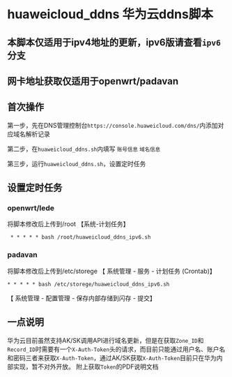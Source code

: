 # huaweicloud_ddns  华为云ddns脚本

## 本脚本仅适用于ipv4地址的更新，ipv6版请查看```ipv6```分支
## 网卡地址获取仅适用于openwrt/padavan


## 首次操作
第一步，先在DNS管理控制台```https://console.huaweicloud.com/dns/```内添加对应域名解析记录

第二步，在```huaweicloud_ddns.sh```内填写 ```账号信息``` ```域名信息```

第三步，运行```huaweicloud_ddns.sh```，设置定时任务

## 设置定时任务

### openwrt/lede
将脚本修改后上传到/root
【系统-计划任务】

     * * * * * bash /root/huaweicloud_ddns_ipv6.sh

### padavan
将脚本修改后上传到/etc/storege
【 系统管理 - 服务 - 计划任务 (Crontab)】

    * * * * * bash /etc/storege/huaweicloud_ddns_ipv6.sh
    
【 系统管理 - 配置管理 - 保存内部存储到闪存 - 提交】

## 一点说明
华为云目前虽然支持AK/SK调用API进行域名更新，但是在获取```Zone_ID```和```Record_ID```时需要有一个```X-Auth-Token```头的请求，而目前只能通过用户名、账户名和密码三者来获取```X-Auth-Token```，通过AK/SK获取```X-Auth-Token```目前只在华为内部实现，暂不对外开放。
附上获取```Token```的PDF说明文档

